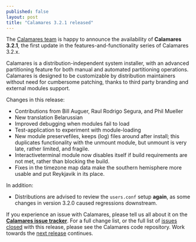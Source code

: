 ```yaml
---
published: false
layout: post
title: "Calamares 3.2.1 released"
---
```

The [Calamares team](https://calamares.io/team/) is happy to announce the
availability of **Calamares 3.2.1**, the first update in
the features-and-functionality series of Calamares 3.2.x.

Calamares is a distribution-independent system installer, with an advanced
partitioning feature for both manual and automated partitioning operations.
Calamares is designed to be customizable by distribution maintainers without
need for cumbersome patching, thanks to third party branding and external
modules support.

<!--more-->

Changes in this release:
 * Contributions from Bill Auguer, Raul Rodrigo Segura, and Phil Mueller
 * New translation Belarussian
 * Improved debugging when modules fail to load
 * Test-application to experiment with module-loading
 * New module preservefiles, keeps (log) files around after install;
   this duplicates functionality with the unmount module, but unmount
   is very late, rather limited, and fragile.
 * Interactiveterminal module now disables itself if build requirements
   are not met, rather than blocking the build.
 * Fixes in the timezone map data make the southern hemisphere more
   usable and put Reykjavik in its place.

In addition:
 * Distributions are advised to review the `users.conf` setup **again**,
   as some changes in version 3.2.0 caused regressions downstream.

If you experience an issue with Calamares, please tell us all about it
on the [**Calamares issue tracker**][1]. For a full change list, or
the full list of [issues closed][2] with this release, please see the
Calamares code repository. Work towards the [next release][3] continues.

[1]: https://github.com/calamares/calamares/issues
[2]: https://github.com/calamares/calamares/issues?q=milestone%3Av3.2.1
[3]: https://github.com/calamares/calamares/milestone/45
